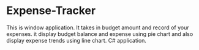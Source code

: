 # Expense-Tracker
This is window application. It takes in budget amount and record of your expenses. it display budget balance and expense using pie chart and also display expense trends using line chart.
C# application.
